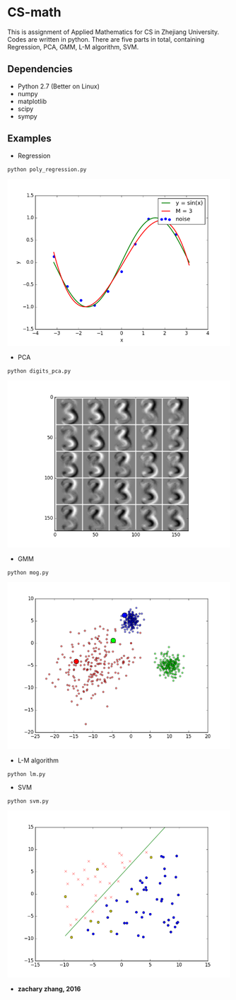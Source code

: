 # CS-math
This is assignment of Applied Mathematics for CS in Zhejiang University. Codes are written in python. There are five parts in total, containing Regression, PCA, GMM, L-M algorithm, SVM. 
## Dependencies
- Python 2.7 (Better on Linux)
- numpy
- matplotlib
- scipy
- sympy

## Examples
- Regression 
```
python poly_regression.py
```
![](https://github.com/cszachary/CS-math/blob/master/hw1/pic/figure_2.png)
- PCA
```
python digits_pca.py
```
![](https://github.com/cszachary/CS-math/blob/master/hw2/pic/figure_2.png)
- GMM
```
python mog.py
```
![](https://github.com/cszachary/CS-math/blob/master/hw3/pic/GMM_20iter.png)
- L-M algorithm
```
python lm.py
```
- SVM
```
python svm.py
```
![](https://github.com/cszachary/CS-math/blob/master/hw5/pic/figure_2.png)
- **zachary zhang, 2016**
